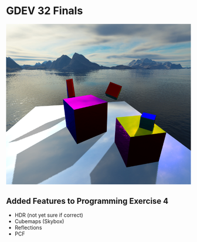 # GDEV 32 Finals

![Screenshot](screenshot.png)

## Added Features to Programming Exercise 4
- HDR (not yet sure if correct)
- Cubemaps (Skybox)
- Reflections
- PCF